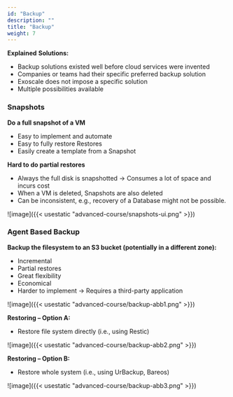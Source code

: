```yaml
---
id: "Backup"
description: ""
title: "Backup"
weight: 7
---
```


**Explained**
**Solutions:**

- Backup solutions existed well before cloud services were invented
- Companies or teams had their specific preferred backup solution
- Exoscale does not impose a specific solution
- Multiple possibilities available

### **Snapshots**
**Do a full snapshot of a VM**

- Easy to implement and automate
- Easy to fully restore Restores
- Easily create a template from a Snapshot

**Hard to do partial restores**

- Always the full disk is snapshotted -> Consumes a lot of space and incurs cost
- When a VM is deleted, Snapshots are also deleted
- Can be inconsistent, e.g., recovery of a Database might not be possible.

![image]({{< usestatic "advanced-course/snapshots-ui.png" >}})

### **Agent Based Backup**
**Backup the filesystem to an S3 bucket (potentially in a different zone):**

- Incremental
- Partial restores
- Great flexibility
- Economical
- Harder to implement -> Requires a third-party application

![image]({{< usestatic "advanced-course/backup-abb1.png" >}})

**Restoring – Option A:**

- Restore file system directly (i.e., using Restic)

![image]({{< usestatic "advanced-course/backup-abb2.png" >}})

**Restoring – Option B:**

- Restore whole system (i.e., using UrBackup, Bareos)

![image]({{< usestatic "advanced-course/backup-abb3.png" >}})
